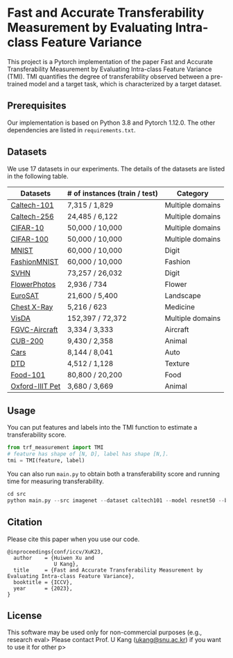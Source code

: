 # Fast and Accurate Transferability Measurement by Evaluating Intra-class Feature Variance

This project is a Pytorch implementation of the paper Fast and Accurate Transferability Measurement by Evaluating Intra-class Feature Variance (TMI). 
TMI quantifies the degree of transferability observed between a pre-trained model and a target task, which is characterized by a target dataset.

## Prerequisites

Our implementation is based on Python 3.8 and Pytorch 1.12.0. The other dependencies are listed in `requirements.txt`.

## Datasets

We use 17 datasets in our experiments. The details of the datasets are listed in the following table.

| Datasets                                                                    | # of instances (train / test) | Category |
|-----------------------------------------------------------------------------|----------------------------------------|------------------|
| [Caltech-101](https://data.caltech.edu/records/mzrjq-6wc02)                 | 7,315 / 1,829                          | Multiple domains |
| [Caltech-256](https://data.caltech.edu/records/nyy15-4j048)                 | 24,485 / 6,122                         | Multiple domains |
| [CIFAR-10](https://www.cs.toronto.edu/~kriz/cifar.html)                     | 50,000 / 10,000                        | Multiple domains |
| [CIFAR-100](https://www.cs.toronto.edu/~kriz/cifar.html)                    | 50,000 / 10,000                        | Multiple domains |
| [MNIST](http://yann.lecun.com/exdb/mnist/)                                  | 60,000 / 10,000                        | Digit            |
| [FashionMNIST](https://github.com/zalandoresearch/fashion-mnist)            | 60,000 / 10,000                        | Fashion          |
| [SVHN](http://ufldl.stanford.edu/housenumbers/)                             | 73,257 / 26,032                        | Digit            |
| [FlowerPhotos](https://www.tensorflow.org/datasets/catalog/tf_flowers)	     | 2,936 / 734                            | Flower           |
| [EuroSAT](https://github.com/phelber/eurosat)                               | 21,600 / 5,400                         | Landscape        |
| [Chest X-Ray](https://data.mendeley.com/datasets/rscbjbr9sj/2)              | 5,216 / 623                            | Medicine         |
| [VisDA](http://ai.bu.edu/visda-2017/\#browse)                               | 152,397 / 72,372                       | Multiple domains |
| [FGVC-Aircraft](https://www.robots.ox.ac.uk/~vgg/data/fgvc-aircraft/)       | 3,334 / 3,333                          | Aircraft         |
| [CUB-200](http://www.vision.caltech.edu/datasets/cub_200_2011/)             | 9,430 / 2,358                          | Animal           |
| [Cars](https://ai.stanford.edu/~jkrause/cars/car_dataset.html)              | 8,144 / 8,041                          | Auto             |
| [DTD](https://www.robots.ox.ac.uk/~vgg/data/dtd/)                           | 4,512 / 1,128                          | Texture          |
| [Food-101](https://data.vision.ee.ethz.ch/cvl/datasets_extra/food-101/)     | 80,800 / 20,200                        | Food             |
| [Oxford-IIIT Pet](https://www.robots.ox.ac.uk/~vgg/data/pets/)              | 3,680 / 3,669                          | Animal           |

## Usage

You can put features and labels into the TMI function to estimate a transferability score.

```python
from trf_measurement import TMI
# feature has shape of [N, D], label has shape [N,].
tmi = TMI(feature, label)
```

You can also run `main.py` to obtain both a transferability score and running time for measuring transferability.

```python
cd src
python main.py --src imagenet --dataset caltech101 --model resnet50 --batch_size 512
```

## Citation
Please cite this paper when you use our code.
```
@inproceedings{conf/iccv/XuK23,
  author    = {Huiwen Xu and
               U Kang},
  title     = {Fast and Accurate Transferability Measurement by Evaluating Intra-class Feature Variance},
  booktitle = {ICCV},
  year      = {2023},
}
```

## License
This software may be used only for non-commercial purposes (e.g., research eval>
Please contact Prof. U Kang (ukang@snu.ac.kr) if you want to use it for other p>

